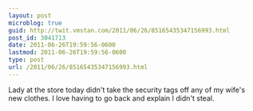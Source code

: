 ```yaml
---
layout: post
microblog: true
guid: http://twit.vmstan.com/2011/06/26/85165435347156993.html
post_id: 3041713
date: 2011-06-26T19:59:56-0600
lastmod: 2011-06-26T19:59:56-0600
type: post
url: /2011/06/26/85165435347156993.html
---
```

Lady at the store today didn't take the security tags off any of my wife's new clothes. I love having to go back and explain I didn't steal.
